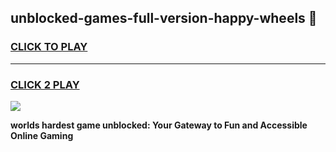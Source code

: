 
## unblocked-games-full-version-happy-wheels 👋
<h3>
<a href="https://premium.freeplayer.one?title=unblocked-games-full-version-happy-wheels&ref=14F">CLICK TO PLAY</a></h3>
<hr>

<h3>
<a href="https://premium.freeplayer.one?title=unblocked-games-full-version-happy-wheels&ref=14F">CLICK 2 PLAY</a>
  
</h3>

<a href="https://premium.freeplayer.one?title=unblocked-games-full-version-happy-wheels&ref=12F/"><img src="https://clearcache.store/games.png"></a>


**worlds hardest game unblocked: Your Gateway to Fun and Accessible Online Gaming**
